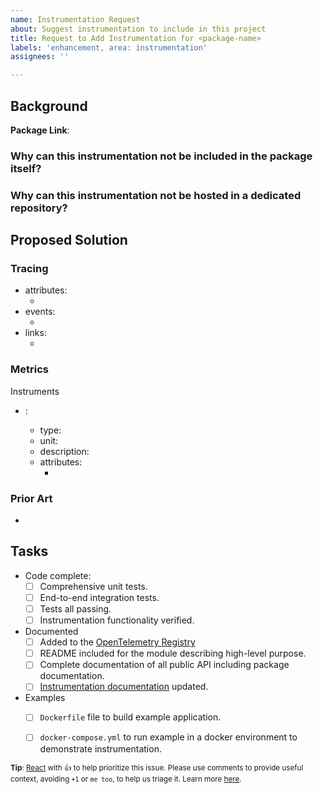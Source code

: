 ```yaml
---
name: Instrumentation Request
about: Suggest instrumentation to include in this project
title: Request to Add Instrumentation for <package-name>
labels: 'enhancement, area: instrumentation'
assignees: ''

---
```


## Background

**Package Link**: <add link to package here>

<describe how this package is commonly used>

### Why can this instrumentation not be included in the package itself?

### Why can this instrumentation not be hosted in a dedicated repository?

## Proposed Solution

<add a high-level description of how instrumentation can wrap or hook-in to the package>

### Tracing

- attributes:
  - <add proposed attributes or remove>
- events:
  - <add proposed events or remove>
- links:
  - <add proposed links or remove>

### Metrics

Instruments

- <instrument name>: <describe what the instrument will measure>
  - type: <propose instrument type information>
  - unit: <propose instrument unit>
  - description: <propose instrument description>
  - attributes:
    - <add proposed attributes or remove>

### Prior Art

- <list other established instrumentation for this package that can be referenced>

## Tasks

- Code complete:
  - [ ] Comprehensive unit tests.
  - [ ] End-to-end integration tests.
  - [ ] Tests all passing.
  - [ ] Instrumentation functionality verified.
- Documented
  - [ ] Added to the [OpenTelemetry Registry](https://opentelemetry.io/registry/)
  - [ ] README included for the module describing high-level purpose.
  - [ ] Complete documentation of all public API including package documentation.
  - [ ] [Instrumentation documentation](https://github.com/open-telemetry/opentelemetry-go-contrib/blob/main/instrumentation/README.md#instrumentation-packages) updated.
- Examples
  - [ ] `Dockerfile` file to build example application.
  - [ ] `docker-compose.yml` to run example in a docker environment to demonstrate instrumentation.


<sub>**Tip**: [React](https://github.blog/news-insights/product-news/add-reactions-to-pull-requests-issues-and-comments/) with 👍 to help prioritize this issue. Please use comments to provide useful context, avoiding `+1` or `me too`, to help us triage it. Learn more [here](https://opentelemetry.io/community/end-user/issue-participation/).</sub>
